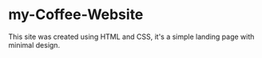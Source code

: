 # my-Coffee-Website

This site was created using HTML and CSS, it's a simple landing page with minimal design.
